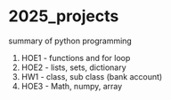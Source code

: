 # 2025_projects
summary of python programming

1. HOE1 - functions and for loop
2. HOE2 - lists, sets, dictionary
3. HW1 - class, sub class (bank account)
4. HOE3 - Math, numpy, array
